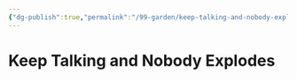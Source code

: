 ```yaml
---
{"dg-publish":true,"permalink":"/99-garden/keep-talking-and-nobody-explodes/","noteIcon":"1"}
---
```


# Keep Talking and Nobody Explodes
